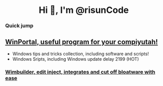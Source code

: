 <h1 align="center">Hi 👋, I'm @risunCode</h1> 

### Quick jump 
## [WinPortal, useful program for your compiyutah!](https://github.com/risunCode/WinPortal)
- Windows tips and tricks collection, including software and scripts!
- Windows Sripts, including Windows update delay 2199 (HOT) 


### [Wimbuilder, edit inject, integrates and cut off bloatware with ease](https://github.com/risunCode/WimBuilder)

<!-- << wtf is docsify, github readme is alr the docs 🗿>> -->

